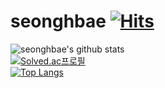 # seonghbae [![Hits](https://hits.seeyoufarm.com/api/count/incr/badge.svg?url=https%3A%2F%2Fgithub.com%2Fseonghbae&count_bg=%2379C83D&title_bg=%23555555&icon=&icon_color=%23E7E7E7&title=hits&edge_flat=false)](https://hits.seeyoufarm.com)
![seonghbae's github stats](https://github-readme-stats.vercel.app/api?username=seonghbae&show_icons=true)  
[![Solved.ac프로필](http://mazassumnida.wtf/api/v2/generate_badge?boj=qotjdgus96)](https://solved.ac/qotjdgus96)  
[![Top Langs](https://github-readme-stats.vercel.app/api/top-langs/?username=seonghbae&layout=compact)](https://github.com/anuraghazra/github-readme-stats)
